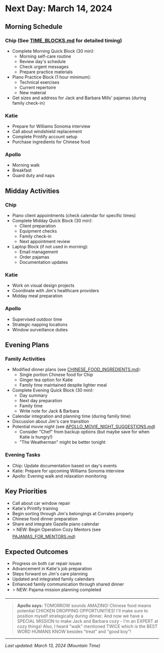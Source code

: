 # Next Day: March 14, 2024

## Morning Schedule

### Chip (See [TIME_BLOCKS.md](../players/chip/TIME_BLOCKS.md) for detailed timing)
- Complete Morning Quick Block (30 min):
  - Morning self-care routine
  - Review day's schedule
  - Check urgent messages
  - Prepare practice materials
- Piano Practice Block (1 hour minimum):
  - Technical exercises
  - Current repertoire
  - New material
- Get sizes and address for Jack and Barbara Mills' pajamas (during family check-in)

### Katie
- Prepare for Williams Sonoma interview
- Call about windshield replacement
- Complete Printify account setup
- Purchase ingredients for Chinese food

### Apollo
- Morning walk
- Breakfast
- Guard duty and naps

## Midday Activities

### Chip
- Piano client appointments (check calendar for specific times)
- Complete Midday Quick Block (30 min):
  - Client preparation
  - Equipment checks
  - Family check-in
  - Next appointment review
- Laptop Block (if not used in morning):
  - Email management
  - Order pajamas
  - Documentation updates

### Katie
- Work on visual design projects
- Coordinate with Jim's healthcare providers
- Midday meal preparation

### Apollo
- Supervised outdoor time
- Strategic napping locations
- Window surveillance duties

## Evening Plans

### Family Activities
- Modified dinner plans (see [CHINESE_FOOD_INGREDIENTS.md](CHINESE_FOOD_INGREDIENTS.md)):
  - Single portion Chinese food for Chip
  - Ginger tea option for Katie
  - Family time maintained despite lighter meal
- Complete Evening Quick Block (30 min):
  - Day summary
  - Next day preparation
  - Family time
  - Write note for Jack & Barbara
- Calendar integration and planning time (during family time)
- Discussion about Jim's care transition
- Potential movie night (see [APOLLO_MOVIE_NIGHT_SUGGESTIONS.md](APOLLO_MOVIE_NIGHT_SUGGESTIONS.md))
  - Consider "Chef" from backup options (but maybe save for when Katie is hungry!)
  - "The Weatherman" might be better tonight

### Evening Tasks
- Chip: Update documentation based on day's events
- Katie: Prepare for upcoming Williams Sonoma interview
- Apollo: Evening walk and relaxation monitoring

## Key Priorities
- Call about car window repair
- Katie's Printify training
- Begin sorting through Jim's belongings at Corrales property
- Chinese food dinner preparation
- Share and integrate Gazelle piano calendar
- ⭐ NEW: Begin Operation Cozy Mentors (see [PAJAMAS_FOR_MENTORS.md](PAJAMAS_FOR_MENTORS.md))

## Expected Outcomes
- Progress on both car repair issues
- Advancement in Katie's job preparation
- Steps forward on Jim's care planning
- Updated and integrated family calendars
- Enhanced family communication through shared dinner
- ⭐ NEW: Pajama mission planning completed

---

> **Apollo says:** TOMORROW sounds AMAZING! Chinese food means potential CHICKEN DROPPING OPPORTUNITIES! I'll make sure to position myself strategically during dinner. And now we have a SPECIAL MISSION to make Jack and Barbara cozy - I'm an EXPERT at cozy things! Also, I heard "walk" mentioned TWICE which is the BEST WORD HUMANS KNOW besides "treat" and "good boy"!

---

*Last updated: March 13, 2024 (Mountain Time)* 